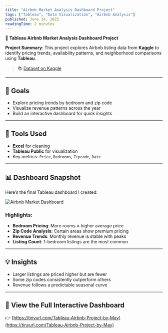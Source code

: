 ```yaml
---
title: "Airbnb Market Analysis Dashboard Project"
tags: ["Tableau", "Data Visualization", "Airbnb Analysis"]
published: June 14, 2025
readingTime: 2 minutes
---
```


🏡 **Tableau Airbnb Market Analysis Dashboard Project**

**Project Summary**: This project explores Airbnb listing data from **Kaggle** to identify pricing trends, availability patterns, and neighborhood comparisons using **Tableau**.

> 📚 [Dataset on Kaggle](https://www.kaggle.com/datasets)

---

## 🎯 Goals

- Explore pricing trends by bedroom and zip code  
- Visualize revenue patterns across the year  
- Build an interactive dashboard for quick insights  

---

## 🔧 Tools Used

- **Excel** for cleaning  
- **Tableau Public** for visualization  
- Key metrics: `Price`, `Bedrooms`, `Zipcode`, `Date`

---

## 📊 Dashboard Snapshot

Here’s the final Tableau dashboard I created:

![Airbnb Market Dashboard](/images/airbnb_dashboard.png)


### Highlights:
- **Bedroom Pricing**: More rooms = higher average price  
- **Zip Code Analysis**: Certain areas show premium pricing  
- **Revenue Trends**: Monthly revenue is stable with peaks  
- **Listing Count**: 1-bedroom listings are the most common  

---

## 💡 Insights

- Larger listings are priced higher but are fewer  
- Some zip codes consistently outperform others  
- Revenue follows a predictable seasonal curve  

---

## 🔗 View the Full Interactive Dashboard  
👉 [https://tinyurl.com/Tableau-Airbnb-Project-by-May](https://tinyurl.com/Tableau-Airbnb-Project-by-May)
